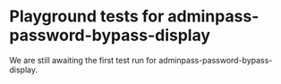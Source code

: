# Playground tests for adminpass-password-bypass-display
We are still awaiting the first test run for adminpass-password-bypass-display.
